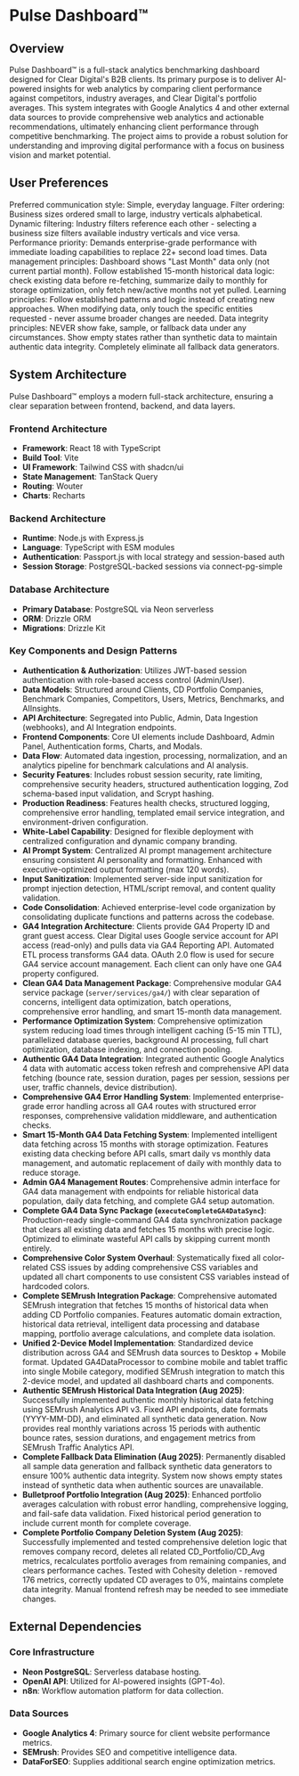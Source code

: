 # Pulse Dashboard™

## Overview
Pulse Dashboard™ is a full-stack analytics benchmarking dashboard designed for Clear Digital's B2B clients. Its primary purpose is to deliver AI-powered insights for web analytics by comparing client performance against competitors, industry averages, and Clear Digital's portfolio averages. This system integrates with Google Analytics 4 and other external data sources to provide comprehensive web analytics and actionable recommendations, ultimately enhancing client performance through competitive benchmarking. The project aims to provide a robust solution for understanding and improving digital performance with a focus on business vision and market potential.

## User Preferences
Preferred communication style: Simple, everyday language.
Filter ordering: Business sizes ordered small to large, industry verticals alphabetical.
Dynamic filtering: Industry filters reference each other - selecting a business size filters available industry verticals and vice versa.
Performance priority: Demands enterprise-grade performance with immediate loading capabilities to replace 22+ second load times.
Data management principles: Dashboard shows "Last Month" data only (not current partial month). Follow established 15-month historical data logic: check existing data before re-fetching, summarize daily to monthly for storage optimization, only fetch new/active months not yet pulled.
Learning principles: Follow established patterns and logic instead of creating new approaches. When modifying data, only touch the specific entities requested - never assume broader changes are needed.
Data integrity principles: NEVER show fake, sample, or fallback data under any circumstances. Show empty states rather than synthetic data to maintain authentic data integrity. Completely eliminate all fallback data generators.

## System Architecture

Pulse Dashboard™ employs a modern full-stack architecture, ensuring a clear separation between frontend, backend, and data layers.

### Frontend Architecture
- **Framework**: React 18 with TypeScript
- **Build Tool**: Vite
- **UI Framework**: Tailwind CSS with shadcn/ui
- **State Management**: TanStack Query
- **Routing**: Wouter
- **Charts**: Recharts

### Backend Architecture
- **Runtime**: Node.js with Express.js
- **Language**: TypeScript with ESM modules
- **Authentication**: Passport.js with local strategy and session-based auth
- **Session Storage**: PostgreSQL-backed sessions via connect-pg-simple

### Database Architecture
- **Primary Database**: PostgreSQL via Neon serverless
- **ORM**: Drizzle ORM
- **Migrations**: Drizzle Kit

### Key Components and Design Patterns
- **Authentication & Authorization**: Utilizes JWT-based session authentication with role-based access control (Admin/User).
- **Data Models**: Structured around Clients, CD Portfolio Companies, Benchmark Companies, Competitors, Users, Metrics, Benchmarks, and AIInsights.
- **API Architecture**: Segregated into Public, Admin, Data Ingestion (webhooks), and AI Integration endpoints.
- **Frontend Components**: Core UI elements include Dashboard, Admin Panel, Authentication forms, Charts, and Modals.
- **Data Flow**: Automated data ingestion, processing, normalization, and an analytics pipeline for benchmark calculations and AI analysis.
- **Security Features**: Includes robust session security, rate limiting, comprehensive security headers, structured authentication logging, Zod schema-based input validation, and Scrypt hashing.
- **Production Readiness**: Features health checks, structured logging, comprehensive error handling, templated email service integration, and environment-driven configuration.
- **White-Label Capability**: Designed for flexible deployment with centralized configuration and dynamic company branding.
- **AI Prompt System**: Centralized AI prompt management architecture ensuring consistent AI personality and formatting. Enhanced with executive-optimized output formatting (max 120 words).
- **Input Sanitization**: Implemented server-side input sanitization for prompt injection detection, HTML/script removal, and content quality validation.
- **Code Consolidation**: Achieved enterprise-level code organization by consolidating duplicate functions and patterns across the codebase.
- **GA4 Integration Architecture**: Clients provide GA4 Property ID and grant guest access. Clear Digital uses Google service account for API access (read-only) and pulls data via GA4 Reporting API. Automated ETL process transforms GA4 data. OAuth 2.0 flow is used for secure GA4 service account management. Each client can only have one GA4 property configured.
- **Clean GA4 Data Management Package**: Comprehensive modular GA4 service package (`server/services/ga4/`) with clear separation of concerns, intelligent data optimization, batch operations, comprehensive error handling, and smart 15-month data management.
- **Performance Optimization System**: Comprehensive optimization system reducing load times through intelligent caching (5-15 min TTL), parallelized database queries, background AI processing, full chart optimization, database indexing, and connection pooling.
- **Authentic GA4 Data Integration**: Integrated authentic Google Analytics 4 data with automatic access token refresh and comprehensive API data fetching (bounce rate, session duration, pages per session, sessions per user, traffic channels, device distribution).
- **Comprehensive GA4 Error Handling System**: Implemented enterprise-grade error handling across all GA4 routes with structured error responses, comprehensive validation middleware, and authentication checks.
- **Smart 15-Month GA4 Data Fetching System**: Implemented intelligent data fetching across 15 months with storage optimization. Features existing data checking before API calls, smart daily vs monthly data management, and automatic replacement of daily with monthly data to reduce storage.
- **Admin GA4 Management Routes**: Comprehensive admin interface for GA4 data management with endpoints for reliable historical data population, daily data fetching, and complete GA4 setup automation.
- **Complete GA4 Data Sync Package (`executeCompleteGA4DataSync`)**: Production-ready single-command GA4 data synchronization package that clears all existing data and fetches 15 months with precise logic. Optimized to eliminate wasteful API calls by skipping current month entirely.
- **Comprehensive Color System Overhaul**: Systematically fixed all color-related CSS issues by adding comprehensive CSS variables and updated all chart components to use consistent CSS variables instead of hardcoded colors.
- **Complete SEMrush Integration Package**: Comprehensive automated SEMrush integration that fetches 15 months of historical data when adding CD Portfolio companies. Features automatic domain extraction, historical data retrieval, intelligent data processing and database mapping, portfolio average calculations, and complete data isolation.
- **Unified 2-Device Model Implementation**: Standardized device distribution across GA4 and SEMrush data sources to Desktop + Mobile format. Updated GA4DataProcessor to combine mobile and tablet traffic into single Mobile category, modified SEMrush integration to match this 2-device model, and updated all dashboard charts and components.
- **Authentic SEMrush Historical Data Integration (Aug 2025)**: Successfully implemented authentic monthly historical data fetching using SEMrush Analytics API v3. Fixed API endpoints, date formats (YYYY-MM-DD), and eliminated all synthetic data generation. Now provides real monthly variations across 15 periods with authentic bounce rates, session durations, and engagement metrics from SEMrush Traffic Analytics API.
- **Complete Fallback Data Elimination (Aug 2025)**: Permanently disabled all sample data generation and fallback synthetic data generators to ensure 100% authentic data integrity. System now shows empty states instead of synthetic data when authentic sources are unavailable.
- **Bulletproof Portfolio Integration (Aug 2025)**: Enhanced portfolio averages calculation with robust error handling, comprehensive logging, and fail-safe data validation. Fixed historical period generation to include current month for complete coverage.
- **Complete Portfolio Company Deletion System (Aug 2025)**: Successfully implemented and tested comprehensive deletion logic that removes company record, deletes all related CD_Portfolio/CD_Avg metrics, recalculates portfolio averages from remaining companies, and clears performance caches. Tested with Cohesity deletion - removed 176 metrics, correctly updated CD averages to 0%, maintains complete data integrity. Manual frontend refresh may be needed to see immediate changes.

## External Dependencies

### Core Infrastructure
- **Neon PostgreSQL**: Serverless database hosting.
- **OpenAI API**: Utilized for AI-powered insights (GPT-4o).
- **n8n**: Workflow automation platform for data collection.

### Data Sources
- **Google Analytics 4**: Primary source for client website performance metrics.
- **SEMrush**: Provides SEO and competitive intelligence data.
- **DataForSEO**: Supplies additional search engine optimization metrics.